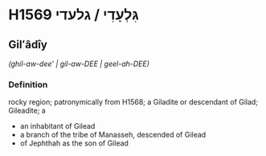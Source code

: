# H1569 גִּלְעָדִי / גלעדי

## Gilʻâdîy

_(ghil-aw-dee' | ɡil-aw-DEE | ɡeel-ah-DEE)_

### Definition

rocky region; patronymically from H1568; a Giladite or descendant of Gilad; Gileadite; a

- an inhabitant of Gilead
- a branch of the tribe of Manasseh, descended of Gilead
- of Jephthah as the son of Gilead
